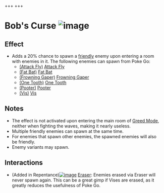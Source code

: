 +++
+++

 # Bob's Curse ![image](/image/Bob%27s_Curse.png) 


Effect
--------


* Adds a 20% chance to spawn a [friendly](/wiki/Friendly "Friendly") enemy upon entering a room with enemies in it. The following enemies can spawn from Poke Go:
	+ [(Attack Fly)](/wiki/Fly#Attack_Fly "Attack Fly") [Attack Fly](/wiki/Fly#Attack_Fly "Fly")
	+ [(Fat Bat)](/wiki/One_Tooth#Fat_Bat "Fat Bat") [Fat Bat](/wiki/One_Tooth#Fat_Bat "One Tooth")
	+ [(Frowning Gaper)](/wiki/Gaper#Frowning_Gaper "Frowning Gaper") [Frowning Gaper](/wiki/Gaper#Frowning_Gaper "Gaper")
	+ [(One Tooth)](/wiki/One_Tooth "One Tooth") [One Tooth](/wiki/One_Tooth "One Tooth")
	+ [(Pooter)](/wiki/Pooter "Pooter") [Pooter](/wiki/Pooter "Pooter")
	+ [(Vis)](/wiki/Vis "Vis") [Vis](/wiki/Vis "Vis")


Notes
-------


* The effect is not activated upon entering the main room of [Greed Mode](/wiki/Greed_Mode "Greed Mode"), neither when fighting the waves, making it nearly useless.
* Multiple friendly enemies can spawn at the same time.
* For enemies that spawn other enemies, the spawned enemies will also be friendly.
* Enemy variants may spawn.


Interactions
--------------


* (Added in Repentance)[![image](/image/Eraser.png)](/wiki/Eraser "Eraser") [Eraser](/wiki/Eraser "Eraser"): Enemies erased via Eraser will never spawn again. This can be a great gimp if Vises are erased, as it greatly reduces the usefulness of Poke Go.


